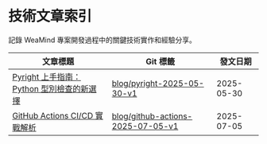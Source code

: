 # 技術文章索引

記錄 WeaMind 專案開發過程中的關鍵技術實作和經驗分享。

| 文章標題                                                                      | Git 標籤                                                                                                           | 發文日期   |
| ----------------------------------------------------------------------------- | -------------------------------------------------------------------------------------------------------------- | ---------- |
| [Pyright 上手指南：Python 型別檢查的新選擇](https://blog.kyomind.tw/pyright/) | [blog/pyright-2025-05-30-v1](https://github.com/kyomind/WeaMind/tree/blog/pyright-2025-05-30-v1)               | 2025-05-30 |
| [GitHub Actions CI/CD 實戰解析](#)                                            | [blog/github-actions-2025-07-05-v1](https://github.com/kyomind/WeaMind/tree/blog/github-actions-2025-07-05-v1) | 2025-07-05 |
